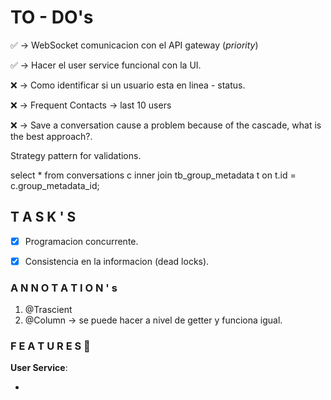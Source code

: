 
# TO - DO's

✅ -> WebSocket comunicacion con el API gateway (_priority_)

✅ -> Hacer el user service funcional con la UI.

❌ -> Como identificar si un usuario esta en linea - status.

❌ -> Frequent Contacts -> last 10 users

❌ -> Save a conversation cause a problem because of the cascade, what is the best approach?.

Strategy pattern for validations.

select * from conversations c inner join tb_group_metadata t on t.id = c.group_metadata_id;

    


## T A S K ' S

- [x] Programacion concurrente.
- [x] Consistencia en la informacion (dead locks).


### A N N O T A T I O N ' s

1. @Trascient
2. @Column -> se puede hacer a nivel de getter y funciona igual.

###  F E A T U R E S 🚀

**User Service**:

- 